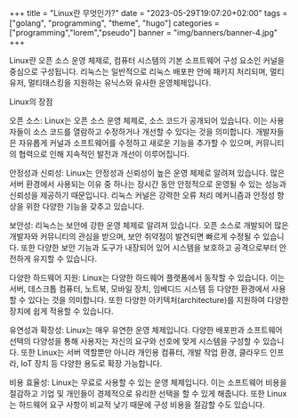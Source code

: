 +++
title = "Linux란 무엇인가?"
date = "2023-05-29T19:07:20+02:00"
tags = ["golang", "programming", "theme", "hugo"]
categories = ["programming","lorem","pseudo"]
banner = "img/banners/banner-4.jpg"
+++

Linux란 오픈 소스 운영 체제로, 컴퓨터 시스템의 기본 소프트웨어 구성 요소인 커널을 중심으로 구성됩니다. 리눅스는 일반적으로 리눅스 배포판 안에 패키지 처리되며, 멀티유저, 멀티태스킹을 지원하는 유닉스와 유사한 운영체제입니다.

Linux의 장점

오픈 소스: Linux는 오픈 소스 운영 체제로, 소스 코드가 공개되어 있습니다. 이는 사용자들이 소스 코드를 열람하고 수정하거나 개선할 수 있다는 것을 의미합니다. 개발자들은 자유롭게 커널과 소프트웨어를 수정하고 새로운 기능을 추가할 수 있으며, 커뮤니티의 협력으로 인해 지속적인 발전과 개선이 이루어집니다.

안정성과 신뢰성: Linux는 안정성과 신뢰성이 높은 운영 체제로 알려져 있습니다. 많은 서버 환경에서 사용되는 이유 중 하나는 장시간 동안 안정적으로 운영될 수 있는 성능과 신뢰성을 제공하기 때문입니다. 리눅스 커널은 강력한 오류 처리 메커니즘과 안정성 향상을 위한 다양한 기능을 갖추고 있습니다.

보안성: 리눅스는 보안에 강한 운영 체제로 알려져 있습니다. 오픈 소스로 개발되어 많은 개발자와 커뮤니티의 관심을 받으며, 보안 취약점이 발견되면 빠르게 수정될 수 있습니다. 또한 다양한 보안 기능과 도구가 내장되어 있어 시스템을 보호하고 공격으로부터 안전하게 유지할 수 있습니다.

다양한 하드웨어 지원: Linux는 다양한 하드웨어 플랫폼에서 동작할 수 있습니다. 이는 서버, 데스크톱 컴퓨터, 노트북, 모바일 장치, 임베디드 시스템 등 다양한 환경에서 사용할 수 있다는 것을 의미합니다. 또한 다양한 아키텍처(architecture)를 지원하여 다양한 장치에 쉽게 적용할 수 있습니다.

유연성과 확장성: Linux는 매우 유연한 운영 체제입니다. 다양한 배포판과 소프트웨어 선택의 다양성을 통해 사용자는 자신의 요구와 선호에 맞게 시스템을 구성할 수 있습니다. 또한 Linux는 서버 역할뿐만 아니라 개인용 컴퓨터, 개발 작업 환경, 클라우드 인프라, IoT 장치 등 다양한 용도로 확장 가능합니다.

비용 효율성: Linux는 무료로 사용할 수 있는 운영 체제입니다. 이는 소프트웨어 비용을 절감하고 기업 및 개인들이 경제적으로 유리한 선택을 할 수 있게 해줍니다. 또한 Linux는 하드웨어 요구 사항이 비교적 낮기 때문에 구성 비용을 절감할 수도 있습니다.